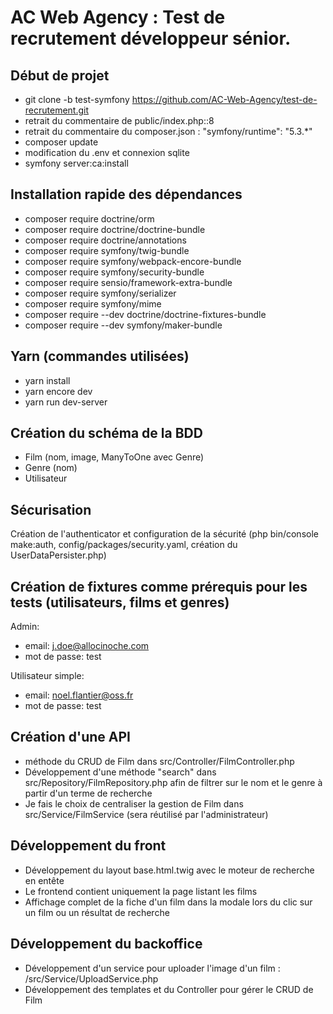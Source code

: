 # AC Web Agency : Test de recrutement développeur sénior.

## Début de projet
 * git clone -b test-symfony https://github.com/AC-Web-Agency/test-de-recrutement.git
 * retrait du commentaire de public/index.php::8
 * retrait du commentaire du composer.json : "symfony/runtime": "5.3.*"
 * composer update
 * modification du .env et connexion sqlite
 * symfony server:ca:install

## Installation rapide des dépendances
* composer require doctrine/orm
* composer require doctrine/doctrine-bundle
* composer require doctrine/annotations
* composer require symfony/twig-bundle
* composer require symfony/webpack-encore-bundle
* composer require symfony/security-bundle
* composer require sensio/framework-extra-bundle
* composer require symfony/serializer
* composer require symfony/mime
* composer require --dev doctrine/doctrine-fixtures-bundle
* composer require --dev symfony/maker-bundle

## Yarn (commandes utilisées)
* yarn install
* yarn encore dev
* yarn run dev-server

## Création du schéma de la BDD
* Film (nom, image, ManyToOne avec Genre)
* Genre (nom)
* Utilisateur

## Sécurisation
Création de l'authenticator et configuration de la sécurité (php bin/console make:auth, config/packages/security.yaml, création du UserDataPersister.php)

## Création de fixtures comme prérequis pour les tests (utilisateurs, films et genres)
Admin:
 * email: j.doe@allocinoche.com
 * mot de passe: test

Utilisateur simple:
 * email: noel.flantier@oss.fr
 * mot de passe: test

## Création d'une API
* méthode du CRUD de Film dans src/Controller/FilmController.php
* Développement d'une méthode "search" dans src/Repository/FilmRepository.php afin de filtrer sur le nom et le genre à partir d'un terme de recherche
* Je fais le choix de centraliser la gestion de Film dans src/Service/FilmService (sera réutilisé par l'administrateur)

## Développement du front
* Développement du layout base.html.twig avec le moteur de recherche en entête
* Le frontend contient uniquement la page listant les films
* Affichage complet de la fiche d'un film dans la modale lors du clic sur un film ou un résultat de recherche

## Développement du backoffice
* Développement d'un service pour uploader l'image d'un film : /src/Service/UploadService.php
* Développement des templates et du Controller pour gérer le CRUD de Film